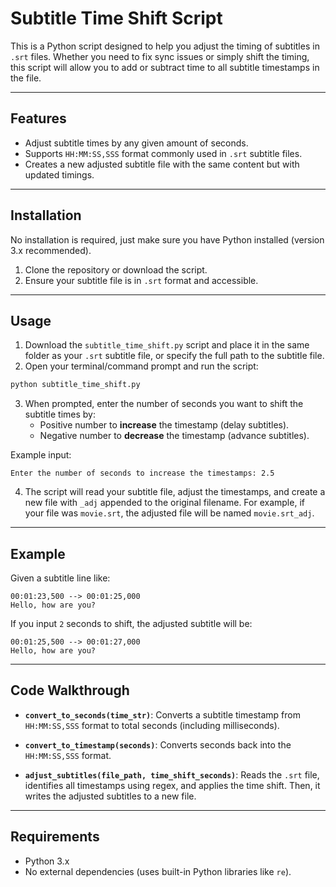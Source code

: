 # Subtitle Time Shift Script

This is a Python script designed to help you adjust the timing of subtitles in `.srt` files. Whether you need to fix sync issues or simply shift the timing, this script will allow you to add or subtract time to all subtitle timestamps in the file.

---

## Features

- Adjust subtitle times by any given amount of seconds.
- Supports `HH:MM:SS,SSS` format commonly used in `.srt` subtitle files.
- Creates a new adjusted subtitle file with the same content but with updated timings.

---

## Installation

No installation is required, just make sure you have Python installed (version 3.x recommended).

1. Clone the repository or download the script.
2. Ensure your subtitle file is in `.srt` format and accessible.

---

## Usage

1. Download the `subtitle_time_shift.py` script and place it in the same folder as your `.srt` subtitle file, or specify the full path to the subtitle file.
2. Open your terminal/command prompt and run the script:

```bash
python subtitle_time_shift.py
```

3. When prompted, enter the number of seconds you want to shift the subtitle times by:
   - Positive number to **increase** the timestamp (delay subtitles).
   - Negative number to **decrease** the timestamp (advance subtitles).

Example input:
```
Enter the number of seconds to increase the timestamps: 2.5
```

4. The script will read your subtitle file, adjust the timestamps, and create a new file with `_adj` appended to the original filename. For example, if your file was `movie.srt`, the adjusted file will be named `movie.srt_adj`.

---

## Example

Given a subtitle line like:

```
00:01:23,500 --> 00:01:25,000
Hello, how are you?
```

If you input `2` seconds to shift, the adjusted subtitle will be:

```
00:01:25,500 --> 00:01:27,000
Hello, how are you?
```

---

## Code Walkthrough

- **`convert_to_seconds(time_str)`**: Converts a subtitle timestamp from `HH:MM:SS,SSS` format to total seconds (including milliseconds).
  
- **`convert_to_timestamp(seconds)`**: Converts seconds back into the `HH:MM:SS,SSS` format.

- **`adjust_subtitles(file_path, time_shift_seconds)`**: Reads the `.srt` file, identifies all timestamps using regex, and applies the time shift. Then, it writes the adjusted subtitles to a new file.

---

## Requirements

- Python 3.x
- No external dependencies (uses built-in Python libraries like `re`).



